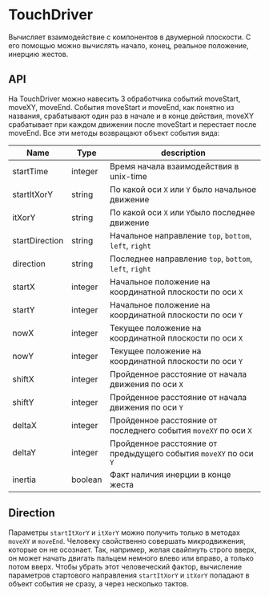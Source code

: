 # TouchDriver

Вычисляет взаимодействие с компонентов в двумерной плоскости. С его помощью можно вычислять начало, конец, реальное положение, инерцию жестов.

## API
На TouchDriver можно навесить 3 обработчика событий moveStart, moveXY, moveEnd. События moveStart и moveEnd, как понятно из названия, срабатывают один раз в начале и в конце действия, moveXY срабатывает при каждом движении после moveStart и перестает после moveEnd. Все эти методы возвращают объект события вида:

| Name           | Type    | description        |
| -------------- | ------- | ------------------ |
| startTime      | integer | Время начала взаимодействия в unix-time |
| startItXorY    | string  | По какой оси `X` или `Y` было начальное движение  |
| itXorY         | string  | По какой оси `X` или `Y`было последнее движение |
| startDirection | string  | Начальное направление `top`, `bottom`, `left`, `right` |
| direction      | string  | Последнее направление `top`, `bottom`, `left`, `right` |
| startX         | integer | Начальное положение на координатной плоскости по оси `X` |
| startY         | integer | Начальное положение на координатной плоскости по оси `Y` |
| nowX           | integer | Текущее положение на координатной плоскости по оси `X` |
| nowY           | integer | Текущее положение на координатной плоскости по оси `Y` |
| shiftX         | integer | Пройденное расстояние от начала движения по оси `X` |
| shiftY         | integer | Пройденное расстояние от начала движения по оси `Y` |
| deltaX         | integer | Пройденное расстояние от последнего события `moveXY` по оси `X` |
| deltaY         | integer | Пройденное расстояние от предыдущего события `moveXY` по оси `Y` |
| inertia        | boolean | Факт наличия инерции в конце жеста |

## Direction

Параметры `startItXorY` и `itXorY` можно получить только в методах `moveXY` и `moveEnd`. 
Человеку свойственно совершать микродвижения, которые он не осознает. 
Так, например, желая свайпнуть строго вверх, он может начать двигать пальцем немного влево или вправо, а только потом вверх. 
Чтобы убрать этот человеческий фактор, вычисление параметров стартового направления `startItXorY` и `itXorY` попадают в объект события не сразу, а через несколько тактов.